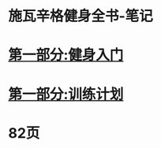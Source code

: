 # 施瓦辛格健身全书-笔记
# [第一部分:健身入门](https://github.com/hey-monster/Bodybuilding-Notes/blob/main/%E7%AC%AC%E4%B8%80%E9%83%A8%E5%88%86%EF%BC%9A%E5%81%A5%E8%BA%AB%E5%85%A5%E9%97%A8.md)
# [第一部分:训练计划](https://github.com/hey-monster/Bodybuilding-Notes/blob/main/%E7%AC%AC%E4%BA%8C%E9%83%A8%E5%88%86%EF%BC%9A%E8%AE%AD%E7%BB%83%E8%AE%A1%E5%88%92.md)
# 82页
